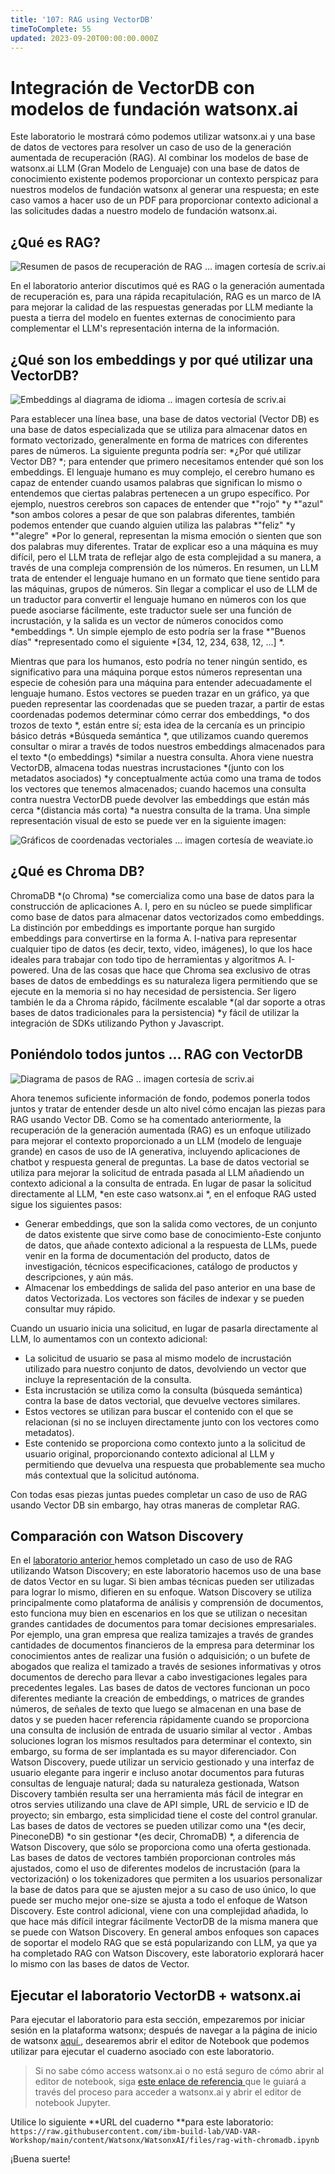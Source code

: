 ```yaml
---
title: '107: RAG using VectorDB'
timeToComplete: 55
updated: 2023-09-20T00:00:00.000Z
---
```

# Integración de VectorDB con modelos de fundación watsonx.ai

Este laboratorio le mostrará cómo podemos utilizar watsonx.ai y una base de datos de vectores para resolver un caso de uso de la generación aumentada de recuperación (RAG). Al combinar los modelos de base de watsonx.ai LLM (Gran Modelo de Lenguaje) con una base de datos de conocimiento existente podemos proporcionar un contexto perspicaz para nuestros modelos de fundación watsonx al generar una respuesta; en este caso vamos a hacer uso de un PDF para proporcionar contexto adicional a las solicitudes dadas a nuestro modelo de fundación watsonx.ai.

## ¿Qué es RAG?

![Resumen de pasos de recuperación de RAG ... imagen cortesía de scriv.ai ](./images/107/1-Retrieval-Step.png)

En el laboratorio anterior discutimos qué es RAG o la generación aumentada de recuperación es, para una rápida recapitulación, RAG es un marco de IA para mejorar la calidad de las respuestas generadas por LLM mediante la puesta a tierra del modelo en fuentes externas de conocimiento para complementar el LLM's representación interna de la información.

## ¿Qué son los embeddings y por qué utilizar una VectorDB?

![Embeddings al diagrama de idioma .. imagen cortesía de scriv.ai ](./images/107/2-Embedding.png)

Para establecer una línea base, una base de datos vectorial (Vector DB) es una base de datos especializada que se utiliza para almacenar datos en formato vectorizado, generalmente en forma de matrices con diferentes pares de números. La siguiente pregunta podría ser: *¿Por qué utilizar Vector DB? *; para entender que primero necesitamos entender qué son los embeddings. El lenguaje humano es muy complejo, el cerebro humano es capaz de entender cuando usamos palabras que significan lo mismo o entendemos que ciertas palabras pertenecen a un grupo específico. Por ejemplo, nuestros cerebros son capaces de entender que *"rojo" *y *"azul" *son ambos colores a pesar de que son palabras diferentes, también podemos entender que cuando alguien utiliza las palabras *"feliz" *y *"alegre" *Por lo general, representan la misma emoción o sienten que son dos palabras muy diferentes. Tratar de explicar eso a una máquina es muy difícil, pero el LLM trata de reflejar algo de esta complejidad a su manera, a través de una compleja comprensión de los números. En resumen, un LLM trata de entender el lenguaje humano en un formato que tiene sentido para las máquinas, grupos de números. Sin llegar a complicar el uso de LLM de un traductor para convertir el lenguaje humano en números con los que puede asociarse fácilmente, este traductor suele ser una función de incrustación, y la salida es un vector de números conocidos como *embeddings *. Un simple ejemplo de esto podría ser la frase *"Buenos días" *representado como el siguiente *\[34, 12, 234, 638, 12, ...] *.

Mientras que para los humanos, esto podría no tener ningún sentido, es significativo para una máquina porque estos números representan una especie de cohesión para una máquina para entender adecuadamente el lenguaje humano. Estos vectores se pueden trazar en un gráfico, ya que pueden representar las coordenadas que se pueden trazar, a partir de estas coordenadas podemos determinar cómo cerrar dos embeddings, *o dos trozos de texto *, están entre sí; esta idea de la cercanía es un principio básico detrás *Búsqueda semántica *, que utilizamos cuando queremos consultar o mirar a través de todos nuestros embeddings almacenados para el texto *(o embeddings) *similar a nuestra consulta. Ahora viene nuestra VectorDB, almacena todas nuestras incrustaciones *(junto con los metadatos asociados) *y conceptualmente actúa como una trama de todos los vectores que tenemos almacenados; cuando hacemos una consulta contra nuestra VectorDB puede devolver las embeddings que están más cerca *(distancia más corta) *a nuestra consulta de la trama. Una simple representación visual de esto se puede ver en la siguiente imagen:

![Gráficos de coordenadas vectoriales ... imagen cortesía de weaviate.io ](./images/107/3-Vector-Plots.jpg)

## ¿Qué es Chroma DB?

ChromaDB *(o Chroma) *se comercializa como una base de datos para la construcción de aplicaciones A. I, pero en su núcleo se puede simplificar como base de datos para almacenar datos vectorizados como embeddings. La distinción por embeddings es importante porque han surgido embeddings para convertirse en la forma A. I-nativa para representar cualquier tipo de datos (es decir, texto, video, imágenes), lo que los hace ideales para trabajar con todo tipo de herramientas y algoritmos A. I-powered. Una de las cosas que hace que Chroma sea exclusivo de otras bases de datos de embeddings es su naturaleza ligera permitiendo que se ejecute en la memoria si no hay necesidad de persistencia. Ser ligero también le da a Chroma rápido, fácilmente escalable *(al dar soporte a otras bases de datos tradicionales para la persistencia) *y fácil de utilizar la integración de SDKs utilizando Python y Javascript.

## Poniéndolo todos juntos ... RAG con VectorDB

![Diagrama de pasos de RAG .. imagen cortesía de scriv.ai ](./images/107/4-RAG-Steps.png)

Ahora tenemos suficiente información de fondo, podemos ponerla todos juntos y tratar de entender desde un alto nivel cómo encajan las piezas para RAG usando Vector DB. Como se ha comentado anteriormente, la recuperación de la generación aumentada (RAG) es un enfoque utilizado para mejorar el contexto proporcionado a un LLM (modelo de lenguaje grande) en casos de uso de IA generativa, incluyendo aplicaciones de chatbot y respuesta general de preguntas. La base de datos vectorial se utiliza para mejorar la solicitud de entrada pasada al LLM añadiendo un contexto adicional a la consulta de entrada. En lugar de pasar la solicitud directamente al LLM, *en este caso watsonx.ai *, en el enfoque RAG usted sigue los siguientes pasos:

*   Generar embeddings, que son la salida como vectores, de un conjunto de datos existente que sirve como base de conocimiento-Este conjunto de datos, que añade contexto adicional a la respuesta de LLMs, puede venir en la forma de documentación del producto, datos de investigación, técnicos especificaciones, catálogo de productos y descripciones, y aún más.
*   Almacenar los embeddings de salida del paso anterior en una base de datos Vectorizada. Los vectores son fáciles de indexar y se pueden consultar muy rápido.

Cuando un usuario inicia una solicitud, en lugar de pasarla directamente al LLM, lo aumentamos con un contexto adicional:

*   La solicitud de usuario se pasa al mismo modelo de incrustación utilizado para nuestro conjunto de datos, devolviendo un vector que incluye la representación de la consulta.
*   Esta incrustación se utiliza como la consulta (búsqueda semántica) contra la base de datos vectorial, que devuelve vectores similares.
*   Estos vectores se utilizan para buscar el contenido con el que se relacionan (si no se incluyen directamente junto con los vectores como metadatos).
*   Este contenido se proporciona como contexto junto a la solicitud de usuario original, proporcionando contexto adicional al LLM y permitiendo que devuelva una respuesta que probablemente sea mucho más contextual que la solicitud autónoma.

Con todas esas piezas juntas puedes completar un caso de uso de RAG usando Vector DB sin embargo, hay otras maneras de completar RAG.

## Comparación con Watson Discovery

En el [laboratorio anterior ](/watsonx/watsonxai/106)hemos completado un caso de uso de RAG utilizando Watson Discovery; en este laboratorio hacemos uso de una base de datos Vector en su lugar. Si bien ambas técnicas pueden ser utilizadas para lograr lo mismo, difieren en su enfoque. Watson Discovery se utiliza principalmente como plataforma de análisis y comprensión de documentos, esto funciona muy bien en escenarios en los que se utilizan o necesitan grandes cantidades de documentos para tomar decisiones empresariales. Por ejemplo, una gran empresa que realiza tamizajes a través de grandes cantidades de documentos financieros de la empresa para determinar los conocimientos antes de realizar una fusión o adquisición; o un bufete de abogados que realiza el tamizado a través de sesiones informativas y otros documentos de derecho para llevar a cabo investigaciones legales para precedentes legales. Las bases de datos de vectores funcionan un poco diferentes mediante la creación de embeddings, o matrices de grandes números, de señales de texto que luego se almacenan en una base de datos y se pueden hacer referencia rápidamente cuando se proporciona una consulta de inclusión de entrada de usuario similar al vector . Ambas soluciones logran los mismos resultados para determinar el contexto, sin embargo, su forma de ser implantada es su mayor diferenciador. Con Watson Discovery, puede utilizar un servicio gestionado y una interfaz de usuario elegante para ingerir e incluso anotar documentos para futuras consultas de lenguaje natural; dada su naturaleza gestionada, Watson Discovery también resulta ser una herramienta más fácil de integrar en otros servies utilizando una clave de API simple, URL de servicio e ID de proyecto; sin embargo, esta simplicidad tiene el coste del control granular. Las bases de datos de vectores se pueden utilizar como una *(es decir, PineconeDB) *o sin gestionar *(es decir, ChromaDB) *, a diferencia de Watson Discovery, que sólo se proporciona como una oferta gestionada. Las bases de datos de vectores también proporcionan controles más ajustados, como el uso de diferentes modelos de incrustación (para la vectorización) o los tokenizadores que permiten a los usuarios personalizar la base de datos para que se ajusten mejor a su caso de uso único, lo que puede ser mucho mejor one-size se ajusta a todo el enfoque de Watson Discovery. Este control adicional, viene con una complejidad añadida, lo que hace más difícil integrar fácilmente VectorDB de la misma manera que se puede con Watson Discovery. En general ambos enfoques son capaces de soportar el modelo RAG que se está popularizando con LLM, ya que ya ha completado RAG con Watson Discovery, este laboratorio explorará hacer lo mismo con las bases de datos de Vector.

## Ejecutar el laboratorio VectorDB + watsonx.ai

Para ejecutar el laboratorio para esta sección, empezaremos por iniciar sesión en la plataforma watsonx; después de navegar a la página de inicio de watsonx [aquí ](https://dataplatform.cloud.ibm.com/wx/home), desearemos abrir el editor de Notebook que podemos utilizar para ejecutar el cuaderno asociado con este laboratorio.

> Si no sabe cómo access watsonx.ai o no está seguro de cómo abrir al editor de notebook, siga [este enlace de referencia ](/watsonx/watsonxai/ref103)que le guiará a través del proceso para acceder a watsonx.ai y abrir el editor de notebook Jupyter.

Utilice lo siguiente **URL del cuaderno **para este laboratorio: `https://raw.githubusercontent.com/ibm-build-lab/VAD-VAR-Workshop/main/content/Watsonx/WatsonxAI/files/rag-with-chromadb.ipynb`

¡Buena suerte!
